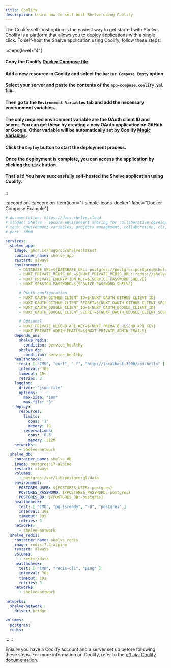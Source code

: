 ```yaml
---
title: Coolify
description: Learn how to self-host Shelve using Coolify
---
```


The Coolify self-host option is the easiest way to get started with Shelve. Coolify is a platform that allows you to deploy applications with a single click. To self-host the Shelve application using Coolify, follow these steps:

::steps{level="4"}
#### Copy the Coolify [Docker Compose file](https://github.com/HugoRCD/shelve/blob/main/docker/app-compose.coolify.yml)

#### Add a new resource in Coolify and select the `Docker Compose Empty` option.

#### Select your server and paste the contents of the `app-compose.coolify.yml` file.

#### Then go to the `Environment Variables` tab and add the necessary environment variables.

#### The only required environment variable are the OAuth client ID and secret. You can get these by creating a new OAuth application on GitHub or Google. Other variable will be automatically set by Coolify [Magic Variables](https://coolify.io/docs/knowledge-base/docker/compose#coolifys-magic-environment-variables).

#### Click the `Deploy` button to start the deployment process.

#### Once the deployment is complete, you can access the application by clicking the `Link` button.

#### That's it! You have successfully self-hosted the Shelve application using Coolify.
::

::accordion
  :::accordion-item{icon="i-simple-icons-docker" label="Docker Compose Example"}
  ```yaml [docker-compose.yml]
  # documentation: https://docs.shelve.cloud
  # slogan: Shelve - Secure environment sharing for collaborative development
  # tags: environment variables, projects management, collaboration, cli, secure sharing
  # port: 3000
  
  services:
    shelve_app:
      image: ghcr.io/hugorcd/shelve:latest
      container_name: shelve_app
      restart: always
      environment:
        - DATABASE_URL=${DATABASE_URL:-postgres://postgres:postgres@shelve_db:5432/postgres}
        - NUXT_PRIVATE_REDIS_URL=${NUXT_PRIVATE_REDIS_URL:-redis://shelve_redis:6379}
        - NUXT_PRIVATE_ENCRYPTION_KEY=${SERVICE_PASSWORD_SHELVE}
        - NUXT_SESSION_PASSWORD=${SERVICE_PASSWORD_SHELVE}
  
        # OAuth configuration
        - NUXT_OAUTH_GITHUB_CLIENT_ID=${NUXT_OAUTH_GITHUB_CLIENT_ID}
        - NUXT_OAUTH_GITHUB_CLIENT_SECRET=${NUXT_OAUTH_GITHUB_CLIENT_SECRET}
        - NUXT_OAUTH_GOOGLE_CLIENT_ID=${NUXT_OAUTH_GOOGLE_CLIENT_ID}
        - NUXT_OAUTH_GOOGLE_CLIENT_SECRET=${NUXT_OAUTH_GOOGLE_CLIENT_SECRET}
  
        # Optional
        - NUXT_PRIVATE_RESEND_API_KEY=${NUXT_PRIVATE_RESEND_API_KEY}
        - NUXT_PRIVATE_ADMIN_EMAILS=${NUXT_PRIVATE_ADMIN_EMAILS}
      depends_on:
        shelve_redis:
          condition: service_healthy
        shelve_db:
          condition: service_healthy
      healthcheck:
        test: [ "CMD", "curl", "-f", "http://localhost:3000/api/hello" ]
        interval: 30s
        timeout: 10s
        retries: 3
      logging:
        driver: "json-file"
        options:
          max-size: "10m"
          max-file: "3"
      deploy:
        resources:
          limits:
            cpus: '1'
            memory: 1G
          reservations:
            cpus: '0.5'
            memory: 512M
      networks:
        - shelve-network
    shelve_db:
      container_name: shelve_db
      image: postgres:17-alpine
      restart: always
      volumes:
        - postgres:/var/lib/postgresql/data
      environment:
        POSTGRES_USER: ${POSTGRES_USER:-postgres}
        POSTGRES_PASSWORD: ${POSTGRES_PASSWORD:-postgres}
        POSTGRES_DB: ${POSTGRES_DB:-postgres}
      healthcheck:
        test: [ "CMD", "pg_isready", "-U", "postgres" ]
        interval: 30s
        timeout: 10s
        retries: 3
      networks:
        - shelve-network
    shelve_redis:
      container_name: shelve_redis
      image: redis:7.4-alpine
      restart: always
      volumes:
        - redis:/data
      healthcheck:
        test: [ "CMD", "redis-cli", "ping" ]
        interval: 30s
        timeout: 10s
        retries: 3
      networks:
        - shelve-network
  
  networks:
    shelve-network:
      driver: bridge
  
  volumes:
    postgres:
    redis:
  ```
  :::
::

Ensure you have a Coolify account and a server set up before following these steps. For more information on Coolify, refer to the [official Coolify documentation](https://coolify.io/docs/).
